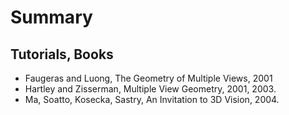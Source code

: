 # Summary

## Tutorials, Books
- Faugeras and Luong, The Geometry of Multiple Views, 2001
- Hartley and Zisserman, Multiple View Geometry, 2001, 2003.
- Ma, Soatto, Kosecka, Sastry, An Invitation to 3D Vision, 2004.